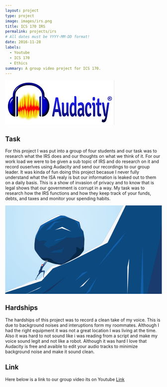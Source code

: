 ```yaml
---
layout: project
type: project
image: images/irs.png
title: ICS 170 IRS
permalink: projects/irs
# All dates must be YYYY-MM-DD format!
date: 2016-11-28
labels:
  - Youtube
  - ICS 170
  - Ethics
summary: A group video project for ICS 170.
---
```


<img class="ui medium right floated rounded image" src="../images/audacity.png">

## Task

For this project I was put into a group of four students and our task was to research what the IRS does and our thoughts on what we think of it. For our work load we were to be given a sub topic of IRS and do research on it and record ouserlves using Audacity and send our recordings to our group leader. It was kinda of fun doing this project becasue I never fully understand what the ISA realy is but our information is leaked out to them on a daily basis. This is a show of invasion of privacy and to know that is legal shows that our government is corrupt in a way. My task was to research how the IRS functions and how they keep track of your funds, debts, and taxes and monitor your spending habits. 

<img class="ui medium right floated rounded image" src="../images/hardships.png">

## Hardships

The hardships of this project was to record a clean take of my voice. This is due to background noises and interuptions form my roommates. Although I had the right equipment it was not a great location I was living at the time. Also it was hard to not sound like i was reading from a script and make my voice sound legit and not like a robot. Although it was hard I love that Audacity is free and avaible to edit your audio tracks to minimize background noise and make it sound clean. 

## Link

Here below is a link to our group video its on Youtube 
[Link](https://www.youtube.com/watch?v=gwrAP2KPJh0&list=LLtPjG5VOZEq5glokGJsuS1w&index=287&t=0s)

